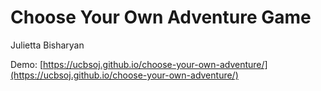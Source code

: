 Choose Your Own Adventure Game
======

Julietta Bisharyan

Demo: [https://ucbsoj.github.io/choose-your-own-adventure/](https://ucbsoj.github.io/choose-your-own-adventure/)